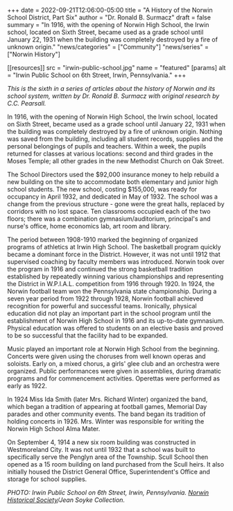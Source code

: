 +++
date    = 2022-09-21T12:06:00-05:00
title   = "A History of the Norwin School District, Part Six"
author  = "Dr. Ronald B. Surmacz"
draft   = false
summary = "In 1916, with the opening of Norwin High School, the Irwin school, located on Sixth Street, became used as a grade school until January 22, 1931 when the building was completely destroyed by a fire of unknown origin."
"news/categories" = ["Community"]
"news/series" = ["Norwin History"]

[[resources]]
 src = "irwin-public-school.jpg"
 name = "featured"
 [params]
  alt = "Irwin Public School on 6th Street, Irwin, Pennsylvania."
+++

*This is the sixth in a series of articles about the history of Norwin and its school system, written by Dr. Ronald B. Surmacz with original research by C.C. Pearsall.*

<!--more-->

In 1916, with the opening of Norwin High School, the Irwin school, located on Sixth Street, became used as a grade school until January 22, 1931 when the building was completely destroyed by a fire of unknown origin. Nothing was saved from the building, including all student records, supplies and the personal belongings of pupils and teachers. Within a week, the pupils returned for classes at various locations: second and third grades in the Moses Temple; all other grades in the new Methodist Church on Oak Street.

The School Directors used the $92,000 insurance money to help rebuild a new building on the site to accommodate both elementary and junior high school students. The new school, costing $155,000, was ready for occupancy in April 1932, and dedicated in May of 1932. The school was a change from the previous structure - gone were the great halls, replaced by corridors with no lost space. Ten classrooms occupied each of the two floors; there was a combination gymnasium/auditorium, principal's and nurse's office, home economics lab, art room and library.

The period between 1908-1910 marked the beginning of organized programs of athletics at Irwin High School. The basketball program quickly became a dominant force in the District. However, it was not until 1912 that supervised coaching by faculty members was introduced. Norwin took over the program in 1916 and continued the strong basketball tradition established by repeatedly winning various championships and representing the District in W.P.I.A.L. competition from 1916 through 1920. In 1924, the Norwin football team won the Pennsylvania state championship. During a seven year period from 1922 through 1928, Norwin football achieved recognition for powerful and successful teams.
Ironically, physical education did not play an important part in the school program until the establishment of Norwin High School in 1916 and its up-to-date gymnasium. Physical education was offered to students on an elective basis and proved to be so successful that the facility had to be expanded.

Music played an important role at Norwin High School from the beginning. Concerts were given using the choruses from well known operas and soloists. Early on, a mixed chorus, a girls' glee club and an orchestra were organized. Public performances were given in assemblies, during dramatic programs and for commencement activities. Operettas were performed as early as 1922.

In 1924 Miss Ida Smith (later Mrs. Richard Winter) organized the band, which began a tradition of appearing at football games, Memorial Day parades and other community events. The band began its tradition of holding concerts in 1926. Mrs. Winter was responsible for writing the Norwin High School Alma Mater.

On September 4, 1914 a new six room building was constructed in Westmoreland City. It was not until 1932 that a school was built to specifically serve the Penglyn area of the Township. Scull School then opened as a 15 room building on land purchased from the Scull heirs. It also initially housed the District General Office, Superintendent's Office and storage for school supplies.

*PHOTO: Irwin Public School on 6th Street, Irwin, Pennsylvania. [Norwin Historical Society](http://norwinhistoricalsociety.org)/Jean Soyke Collection.*
